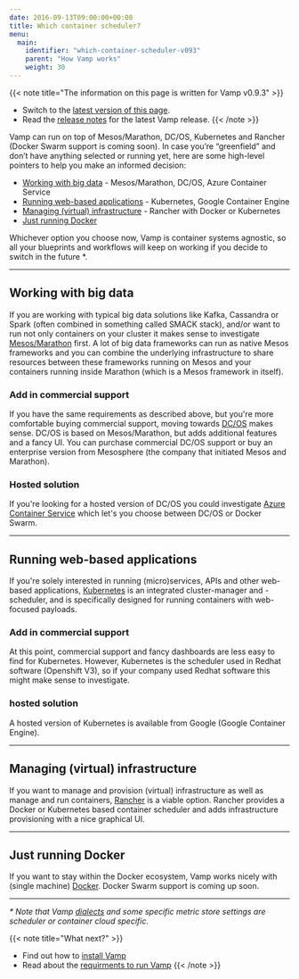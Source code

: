 ```yaml
---
date: 2016-09-13T09:00:00+00:00
title: Which container scheduler?
menu:
  main:
    identifier: "which-container-scheduler-v093"
    parent: "How Vamp works"
    weight: 30
---
```


{{< note title="The information on this page is written for Vamp v0.9.3" >}}

* Switch to the [latest version of this page](/documentation/how-vamp-works/which-container-scheduler).
* Read the [release notes](/documentation/release-notes/latest) for the latest Vamp release.
{{< /note >}}

Vamp can run on top of Mesos/Marathon, DC/OS, Kubernetes and Rancher (Docker Swarm support is coming soon). In case you’re “greenfield” and don’t have anything selected or running yet, here are some high-level pointers to help you make an informed decision: 

* [Working with big data](/documentation/how-vamp-works/v0.9.3/which-container-scheduler/#working-with-big-data) - Mesos/Marathon, DC/OS, Azure Container Service
* [Running web-based applications](/documentation/how-vamp-works/v0.9.3/which-container-scheduler/#running-web-based-applications) - Kubernetes, Google Container Engine
* [Managing (virtual) infrastructure](/documentation/how-vamp-works/v0.9.3/which-container-scheduler/#managing-virtual-infrastructure) - Rancher with Docker or Kubernetes
* [Just running Docker](/documentation/how-vamp-works/v0.9.3/which-container-scheduler/#just-running-docker)

Whichever option you choose now, Vamp is container systems agnostic, so all your blueprints and workflows will keep on working if you decide to switch in the future *.

-------

## Working with big data 
If you are working with typical big data solutions like Kafka, Cassandra or Spark (often combined in something called SMACK stack), and/or want to run not only containers on your cluster it makes sense to investigate [Mesos/Marathon](/documentation/installation/v0.9.3/mesos-marathon/) first. A lot of big data frameworks can run as native Mesos frameworks and you can combine the underlying infrastructure to share resources between these frameworks running on Mesos and your containers running inside Marathon (which is a Mesos framework in itself).

### Add in commercial support
If you have the same requirements as described above, but you're more comfortable buying commercial support, moving towards [DC/OS](/documentation/installation/v0.9.3/dcos/) makes sense. DC/OS is based on Mesos/Marathon, but adds additional features and a fancy UI. You can purchase commercial DC/OS support or buy an enterprise version from Mesosphere (the company that initiated Mesos and Marathon).

### Hosted solution
If you're looking for a hosted version of DC/OS you could investigate [Azure Container Service](/documentation/installation/v0.9.3/azure-container-service/) which let's you choose between DC/OS or Docker Swarm.

-------

## Running web-based applications  
If you're solely interested in running (micro)services, APIs and other web-based applications, [Kubernetes](/documentation/installation/v0.9.3/kubernetes/) is an integrated cluster-manager and -scheduler, and is specifically designed for running containers with web-focused payloads. 

### Add in commercial support
At this point, commercial support and fancy dashboards are less easy to find for Kubernetes. However, Kubernetes is the scheduler used in Redhat software (Openshift V3), so if your company used Redhat software this might make sense to investigate.

### hosted solution
A hosted version of Kubernetes is available from Google (Google Container Engine). 

-------

## Managing (virtual) infrastructure
If you want to manage and provision (virtual) infrastructure as well as manage and run containers, [Rancher](/documentation/installation/v0.9.3/rancher/) is a viable option. Rancher provides a Docker or Kubernetes based container scheduler and adds infrastructure provisioning with a nice graphical UI.

-------

## Just running Docker
If you want to stay within the Docker ecosystem, Vamp works nicely with (single machine) [Docker](/documentation/installation/v0.9.3/docker/). Docker Swarm support is coming up soon.

-------
  
_* Note that Vamp [dialects](/documentation/using-vamp/v0.9.3/blueprints/#dialects) and some specific metric store settings are scheduler or container cloud specific._

{{< note title="What next?" >}}
* Find out how to [install Vamp](/documentation/installation/v0.9.3/overview) 
* Read about the [requirments to run Vamp](/documentation/how-vamp-works/v0.9.3/requirements) 
{{< /note >}}
